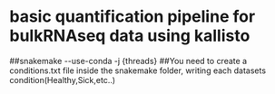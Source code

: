 # basic quantification pipeline for bulkRNAseq data using kallisto

##snakemake --use-conda -j {threads} 
##You need to create a conditions.txt file inside the snakemake folder, writing each datasets condition(Healthy,Sick,etc..)
